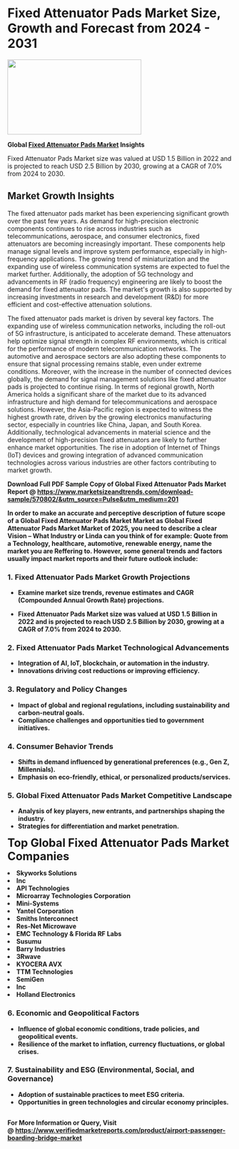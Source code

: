 <H1>Fixed Attenuator Pads Market Size, Growth and Forecast from 2024 - 2031</H1><img class="aligncenter size-medium wp-image-584254" src="https://thirdeyenews.in/wp-content/uploads/2024/09/Global-Market-Research-300x168.jpeg" alt="" width="300" height="168" /><p><strong>Global&nbsp;<a href="https://www.marketsizeandtrends.com/download-sample/570802/&amp;utm_source=Pulse&amp;utm_medium=201">Fixed Attenuator Pads Market</a> Insights</strong></p><p>Fixed Attenuator Pads Market size was valued at USD 1.5 Billion in 2022 and is projected to reach USD 2.5 Billion by 2030, growing at a CAGR of 7.0% from 2024 to 2030.</p><p><h2>Market Growth Insights</h2> <p>The fixed attenuator pads market has been experiencing significant growth over the past few years. As demand for high-precision electronic components continues to rise across industries such as telecommunications, aerospace, and consumer electronics, fixed attenuators are becoming increasingly important. These components help manage signal levels and improve system performance, especially in high-frequency applications. The growing trend of miniaturization and the expanding use of wireless communication systems are expected to fuel the market further. Additionally, the adoption of 5G technology and advancements in RF (radio frequency) engineering are likely to boost the demand for fixed attenuator pads. The market's growth is also supported by increasing investments in research and development (R&D) for more efficient and cost-effective attenuation solutions.</p> <p><strong></strong></p> <p>The fixed attenuator pads market is driven by several key factors. The expanding use of wireless communication networks, including the roll-out of 5G infrastructure, is anticipated to accelerate demand. These attenuators help optimize signal strength in complex RF environments, which is critical for the performance of modern telecommunication networks. The automotive and aerospace sectors are also adopting these components to ensure that signal processing remains stable, even under extreme conditions. Moreover, with the increase in the number of connected devices globally, the demand for signal management solutions like fixed attenuator pads is projected to continue rising. In terms of regional growth, North America holds a significant share of the market due to its advanced infrastructure and high demand for telecommunications and aerospace solutions. However, the Asia-Pacific region is expected to witness the highest growth rate, driven by the growing electronics manufacturing sector, especially in countries like China, Japan, and South Korea. Additionally, technological advancements in material science and the development of high-precision fixed attenuators are likely to further enhance market opportunities. The rise in adoption of Internet of Things (IoT) devices and growing integration of advanced communication technologies across various industries are other factors contributing to market growth.</p> <p><strong></p><p><span class=""><strong>Download Full PDF Sample Copy of Global Fixed Attenuator Pads Market Report</strong> @ <a href="https://www.marketsizeandtrends.com/download-sample/570802/&amp;utm_source=Pulse&amp;utm_medium=201" target="_blank">https://www.marketsizeandtrends.com/download-sample/570802/&amp;utm_source=Pulse&amp;utm_medium=201</a></span></p><p>In order to make an accurate and perceptive description of future scope of a Global&nbsp;Fixed Attenuator Pads Market Market as Global&nbsp;Fixed Attenuator Pads Market Market of 2025, you need to describe a clear Vision &ndash; What Industry or Linda can you think of for example: Quote from a Technology, healthcare, automotive, renewable energy, name the market you are Reffering to. However, some general trends and factors usually impact market reports and their future outlook include:</p><h3>1.&nbsp;<strong>Fixed Attenuator Pads Market Growth Projections</strong></h3><ul><li>Examine market size trends, revenue estimates and CAGR (Compounded Annual Growth Rate) projections.</li><li><p>Fixed Attenuator Pads Market size was valued at USD 1.5 Billion in 2022 and is projected to reach USD 2.5 Billion by 2030, growing at a CAGR of 7.0% from 2024 to 2030.</p></li></ul><h3>2.&nbsp;<strong>Fixed Attenuator Pads Market Technological Advancements</strong></h3><ul><li>Integration of AI, IoT, blockchain, or automation in the industry.</li><li>Innovations driving cost reductions or improving efficiency.</li></ul><h3>3.&nbsp;<strong>Regulatory and Policy Changes</strong></h3><ul><li>Impact of global and regional regulations, including sustainability and carbon-neutral goals.</li><li>Compliance challenges and opportunities tied to government initiatives.</li></ul><h3>4.&nbsp;<strong>Consumer Behavior Trends</strong></h3><ul><li>Shifts in demand influenced by generational preferences (e.g., Gen Z, Millennials).</li><li>Emphasis on eco-friendly, ethical, or personalized products/services.</li></ul><h3>5.&nbsp;<strong>Global Fixed Attenuator Pads Market Competitive Landscape</strong></h3><ul><li>Analysis of key players, new entrants, and partnerships shaping the industry.</li><li>Strategies for differentiation and market penetration.</li></ul><p data-pm-slice="1 1 []"><span style="color: inherit; font-family: inherit; font-size: 25px;">Top Global Fixed Attenuator Pads Market Companies</span></p><div class="" data-test-id=""><p><li>Skyworks Solutions</li><li> Inc</li><li> API Technologies</li><li> Microarray Technologies Corporation</li><li> Mini-Systems</li><li> Yantel Corporation</li><li> Smiths Interconnect</li><li> Res-Net Microwave</li><li> EMC Technology & Florida RF Labs</li><li> Susumu</li><li> Barry Industries</li><li> 3Rwave</li><li> KYOCERA AVX</li><li> TTM Technologies</li><li> SemiGen</li><li> Inc</li><li> Holland Electronics</li></p></div><h3>6.&nbsp;<strong>Economic and Geopolitical Factors</strong></h3><ul><li>Influence of global economic conditions, trade policies, and geopolitical events.</li><li>Resilience of the market to inflation, currency fluctuations, or global crises.</li></ul><h3>7.&nbsp;<strong>Sustainability and ESG (Environmental, Social, and Governance)</strong></h3><ul><li>Adoption of sustainable practices to meet ESG criteria.</li><li>Opportunities in green technologies and circular economy principles.</li></ul><h2><strong style="font-size: 14px;">For More Information or Query, Visit @&nbsp;</strong><a style="background-color: #ffffff; font-size: 14px;" href="https://www.marketsizeandtrends.com/report/fixed-attenuator-pads-market/" target="_blank">https://www.verifiedmarketreports.com/product/airport-passenger-boarding-bridge-market</a></h2>
